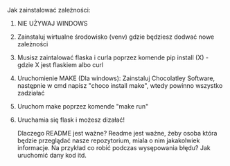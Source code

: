 Jak zainstalować zależności:
1. NIE UŻYWAJ WINDOWS
2. Zainstaluj wirtualne środowisko (venv) gdzie będziesz dodwać nowe zależności
3. Musisz zaintalować flaska i curla poprzez komende pip install (X) - gdzie X jest flaskiem albo curl
4. Uruchomienie MAKE (Dla windows): Zainstaluj Chocolatley Software, następnie w cmd napisz "choco install make", wtedy powinno wszystko zadziałać
5. Uruchom make poprzez komende "make run"
6. Uruchamia się flask i możesz dizałać!

   Dlaczego README jest ważne? Readme jest ważne, żeby osoba która będzie przeglądać nasze repozytorium, miala o nim jakakolwiek informacje. Na przykład co robić podczas wysępowania błędu? Jak uruchomić dany kod itd.
